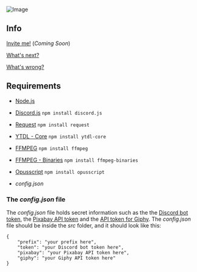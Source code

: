 ![Image](https://i.ibb.co/dLp1FSX/Untitled.png)


## Info
[Invite me!]() (*Coming Soon*)

[What's next?](https://github.com/jonassterud/Cosmos/projects/1)

[What's wrong?](https://github.com/jonassterud/Cosmos/issues)

## Requirements
* [Node.js](https://nodejs.org/en/)
* [Discord.js](https://discord.js.org/#/) `npm install discord.js`
* [Request](https://www.npmjs.com/package/request) `npm install request`
* [YTDL - Core](https://www.npmjs.com/package/ytdl-core) `npm install ytdl-core`
* [FFMPEG](https://www.npmjs.com/package/ffmpeg) `npm install ffmpeg`
* [FFMPEG - Binaries](https://www.npmjs.com/package/ffmpeg-binaries) `npm install ffmpeg-binaries`
* [Opusscript](https://www.npmjs.com/package/opusscript) `npm install opusscript`

* *config.json*

### The *config.json* file
The *config.json* file holds secret information such as the the [Discord bot token](https://discordapp.com/developers/applications/), the [Pixabay API token](https://pixabay.com/no/service/about/api/) and the [API token for Giphy](https://developers.giphy.com/dashboard/). The *config.json* file should be inside the *src* folder, and it should look like this:
```
{
    "prefix": "your prefix here",
    "token": "your Discord bot token here",
    "pixabay": "your Pixabay API token here",
    "giphy": "your Giphy API token here"
}
```
